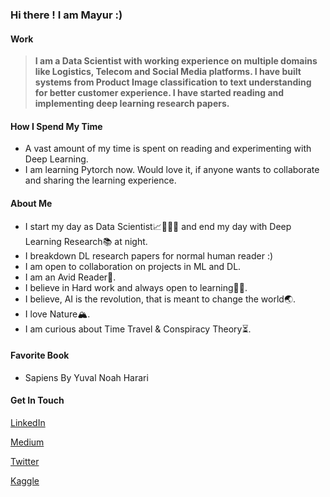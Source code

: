 ### Hi there ! I am Mayur :)

#### Work

   >**I am a Data Scientist with working experience on multiple domains like Logistics, Telecom and Social Media platforms. I have built systems from Product Image classification to text understanding for better customer experience. I have started reading and implementing deep learning research papers.**  
   
#### How I Spend My Time
   * A vast amount of my time is spent on reading and experimenting with Deep Learning.
   * I am learning Pytorch now. Would love it, if anyone wants to collaborate and sharing the learning experience.

#### About Me

   * I start my day as Data Scientist📈👨🏼‍💼 and end my day with Deep Learning Research📚 at night.
   * I breakdown DL research papers for normal human reader :)
   * I am open to collaboration on projects in ML and DL.
   * I am an Avid Reader📖.
   * I believe in Hard work and always open to learning✍🏻.
   * I believe, AI is the revolution, that is meant to change the world🌏.
   * I love Nature🏔.
   * I am curious about Time Travel & Conspiracy Theory⏳.
   
#### Favorite Book
   * Sapiens By Yuval Noah Harari
    
#### Get In Touch

 [LinkedIn](http://linkedin.com/in/mayur-jain-software-engineer/)
 
 [Medium](https://medium.com/@mayur87545)
 
 [Twitter](https://twitter.com/mayur__22/)
 
 [Kaggle](https://www.kaggle.com/mayurjain)
